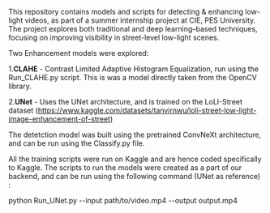 This repository contains models and scripts for detecting & enhancing low-light videos, as part of a summer internship project at CIE, PES University. The project explores both traditional and deep learning–based techniques, focusing on improving visibility in street-level low-light scenes.

Two Enhancement models were explored:
  
  1.**CLAHE** - Contrast Limited Adaptive Histogram Equalization, run using the Run_CLAHE.py script. This is was a model directly taken from the OpenCV library.
  
  2.**UNet** - Uses the UNet architecture, and is trained on the LoLI-Street dataset (https://www.kaggle.com/datasets/tanvirnwu/loli-street-low-light-image-enhancement-of-street)
  
The detetction model was built using the pretrained ConvNeXt architecture, and can be run using the Classify.py file.

All the training scripts were run on Kaggle and are hence coded specifically to Kaggle. The scripts to run the models were created as a part of our backend, and can be run using the following command (UNet as reference) : 

python Run_UNet.py --input path/to/video.mp4 --output output.mp4
